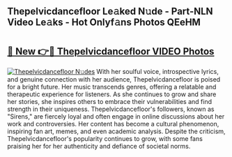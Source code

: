 ## Thepelvicdancefloor Le𝚊ked N𝚞de - Part-NLN Video Le𝚊ks - Hot Onlyf𝚊ns Photos QEeHM

# <h2><a href="http://ab73364.deff.icu/?id=Thepelvicdancefloor">🔗 New 👉🔴 Thepelvicdancefloor VIDEO Photos</a></h2>

[![Thepelvicdancefloor N𝚞des](https://i.imgur.com/rIISA9y.gif)](http://ab73364.deff.icu/?id=Thepelvicdancefloor)
With her soulful voice, introspective lyrics, and genuine connection with her audience, Thepelvicdancefloor is poised for a bright future. Her music transcends genres, offering a relatable and therapeutic experience for listeners. As she continues to grow and share her stories, she inspires others to embrace their vulnerabilities and find strength in their uniqueness. Thepelvicdancefloor's followers, known as "Sirens," are fiercely loyal and often engage in online discussions about her work and controversies. Her content has become a cultural phenomenon, inspiring fan art, memes, and even academic analysis. Despite the criticism, Thepelvicdancefloor's popularity continues to grow, with some fans praising her for her authenticity and defiance of societal norms.

